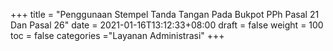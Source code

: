 +++
title = "Penggunaan Stempel Tanda Tangan Pada Bukpot PPh Pasal 21 Dan Pasal 26"
date = 2021-01-16T13:12:33+08:00
draft = false
weight = 100
toc = false
categories ="Layanan Administrasi"
+++